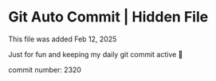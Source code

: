 # Git Auto Commit | Hidden File

This file was added Feb 12, 2025

Just for fun and keeping my daily git commit active 🤪

commit number: 2320

